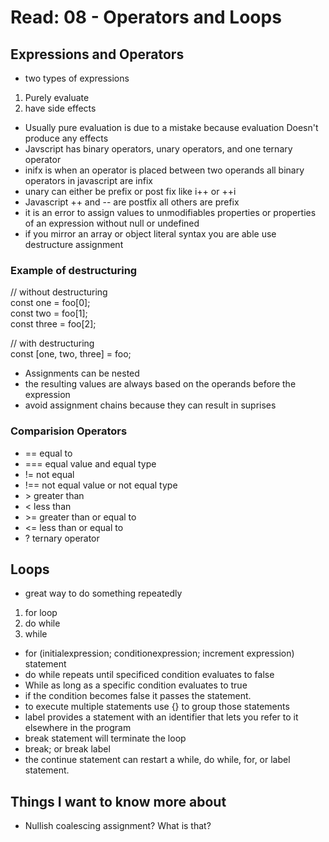 # Read: 08 - Operators and Loops

## Expressions and Operators

* two types of expressions

1. Purely evaluate
2. have side effects

* Usually pure evaluation is due to a mistake because evaluation Doesn't produce any effects
* Javscript has binary operators, unary operators, and one ternary operator
* inifx is when an operator is placed between two operands all binary operators in javascript are infix
* unary can either be prefix or post fix like i++ or ++i
* Javascript ++ and -- are postfix all others are prefix
* it is an error to assign values to unmodifiables properties or properties of an expression without null or undefined
* if you mirror an array or object literal syntax you are able use destructure assignment

### Example of destructuring

// without destructuring  
const one   = foo[0];  
const two   = foo[1];  
const three = foo[2];  

// with destructuring  
const [one, two, three] = foo;

* Assignments can be nested
* the resulting values are always based on the operands before the expression
* avoid assignment chains because they can result in suprises

### Comparision Operators

* == equal to
* === equal value and equal type
* != not equal
* !== not equal value or not equal type
* \> greater than
* < less than
* \>= greater than or equal to
* <= less than or equal to
* ? ternary operator

## Loops

* great way to do something repeatedly

1. for loop
2. do while
3. while

* for (initialexpression; conditionexpression; increment expression) statement
* do while repeats until specificed condition evaluates to false
* While as long as a specific condition evaluates to true
* if the condition becomes false it passes the statement.
* to execute multiple statements use {} to group those statements
* label provides a statement with an identifier that lets you refer to it elsewhere in the program
* break statement will terminate the loop
* break; or break label
* the continue statement can restart a while, do while, for, or label statement.

## Things I want to know more about

* Nullish coalescing assignment? What is that?
